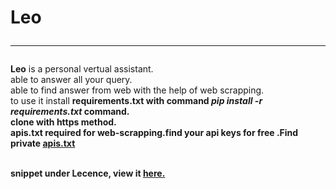 # Leo<hr>

<b>Leo</b> is a personal vertual assistant.<br>
able to answer all your query.<br>
able to find answer from web with the help of web scrapping.<br>
to use it install <b>requirements.txt<b> with command <b><i>pip install -r requirements.txt</i><b> command.<br>
clone with https method.<br>
<b>apis.txt<b> required for web-scrapping.find your api keys for free .Find private <a href="">apis.txt</a> <br><br>

snippet under Lecence, view it <a href="">here.</a>
